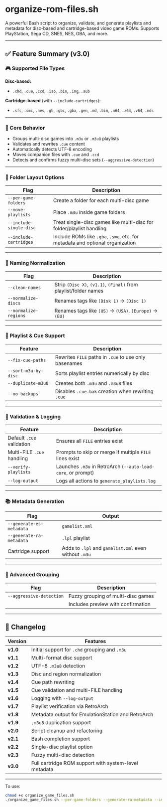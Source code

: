 # organize-rom-files.sh

A powerful Bash script to organize, validate, and generate playlists and metadata for disc-based and cartridge-based video game ROMs. Supports PlayStation, Sega CD, SNES, NES, GBA, and more.

---

## ✅ Feature Summary (v3.0)

### 🎮 Supported File Types

**Disc-based:**
- `.chd`, `.cue`, `.ccd`, `.iso`, `.bin`, `.img`, `.sub`

**Cartridge-based** (with `--include-cartridges`):
- `.sfc`, `.smc`, `.nes`, `.gb`, `.gbc`, `.gba`, `.gen`, `.md`, `.bin`, `.n64`, `.z64`, `.v64`, `.nds`

---

### 🧠 Core Behavior

- Groups multi-disc games into `.m3u` or `.m3u8` playlists
- Validates and rewrites `.cue` content
- Automatically detects UTF-8 encoding
- Moves companion files with `.cue` and `.ccd`
- Detects and confirms fuzzy multi-disc sets (`--aggressive-detection`)

---

### 📁 Folder Layout Options

| Flag                   | Description |
|------------------------|-------------|
| `--per-game-folders`   | Create a folder for each multi-disc game |
| `--move-playlists`     | Place `.m3u` inside game folders |
| `--include-single-disc`| Treat single-disc games like multi-disc for folder/playlist handling |
| `--include-cartridges` | Include ROMs like `.gba`, `.smc`, etc. for metadata and optional organization |

---

### 🧾 Naming Normalization

| Flag                   | Description |
|------------------------|-------------|
| `--clean-names`        | Strip `(Disc X)`, `(v1.1)`, `(Final)` from playlist/folder names |
| `--normalize-discs`    | Renames tags like `(Disk 1)` → `(Disc 1)` |
| `--normalize-regions`  | Renames tags like `(US)` → `(USA)`, `(Europe)` → `(EU)` |

---

### 📜 Playlist & Cue Support

| Feature                | Description |
|------------------------|-------------|
| `--fix-cue-paths`      | Rewrites `FILE` paths in `.cue` to use only basenames |
| `--sort-m3u-by-disc`   | Sorts playlist entries numerically by disc |
| `--duplicate-m3u8`     | Creates both `.m3u` and `.m3u8` files |
| `--no-backups`         | Disables `.cue.bak` creation when rewriting `.cue` |

---

### 🧪 Validation & Logging

| Feature                | Description |
|------------------------|-------------|
| Default `.cue` validation | Ensures all `FILE` entries exist |
| Multi-FILE `.cue` handling | Prompts to skip or merge if multiple `FILE` lines exist |
| `--verify-playlists`   | Launches `.m3u` in RetroArch (`--auto-load-core`, or prompt) |
| `--log-output`         | Logs all actions to `generate_playlists.log` |

---

### 📚 Metadata Generation

| Flag                     | Output |
|--------------------------|--------|
| `--generate-es-metadata` | `gamelist.xml` |
| `--generate-ra-metadata` | `.lpl` playlist |
| Cartridge support        | Adds to `.lpl` and `gamelist.xml` even without `.m3u` |

---

### 🧠 Advanced Grouping

| Flag                      | Description |
|---------------------------|-------------|
| `--aggressive-detection`  | Fuzzy grouping of multi-disc games |
|                           | Includes preview with confirmation |

---

## 🧾 Changelog

| Version | Features |
|---------|----------|
| **v1.0** | Initial support for `.chd` grouping and `.m3u` |
| **v1.1** | Multi-format disc support |
| **v1.2** | UTF-8 `.m3u8` detection |
| **v1.3** | Disc and region normalization |
| **v1.4** | Cue path rewriting |
| **v1.5** | Cue validation and multi-FILE handling |
| **v1.6** | Logging with `--log-output` |
| **v1.7** | Playlist verification via RetroArch |
| **v1.8** | Metadata output for EmulationStation and RetroArch |
| **v1.9** | `.m3u8` duplication support |
| **v2.0** | Script cleanup and refactoring |
| **v2.1** | Bash completion support |
| **v2.2** | Single-disc playlist option |
| **v2.3** | Fuzzy multi-disc detection |
| **v3.0** | Full cartridge ROM support with system-level metadata |

---

To use:
```bash
chmod +x organize_game_files.sh
./organize_game_files.sh --per-game-folders --generate-ra-metadata --include-cartridges
```
